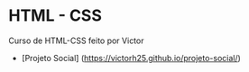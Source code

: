 # HTML - CSS
Curso de HTML-CSS feito por Victor 

* [Projeto Social] (https://victorh25.github.io/projeto-social/)

